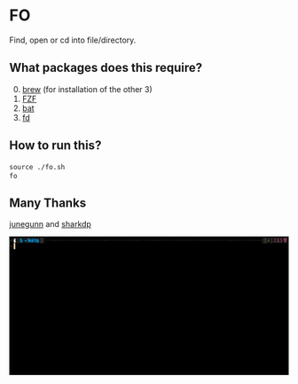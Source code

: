 # FO
Find, open or cd into file/directory.

## What packages does this require?

0. [brew](https://brew.sh/) (for installation of the other 3)
1. [FZF](https://github.com/junegunn/fzf)
2. [bat](https://github.com/sharkdp/bat)
3. [fd](https://github.com/sharkdp/fd)

## How to run this?

```
source ./fo.sh
fo
```

## Many Thanks

[junegunn](https://github.com/junegunn) and [sharkdp](https://github.com/sharkdp)

<img src="https://github.com/Vui-Chee/FO/blob/master/FO-demo.gif" height=250 width=800/>
